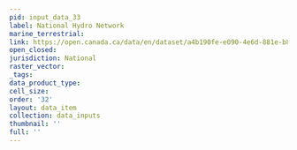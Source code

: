 ```yaml
---
pid: input_data_33
label: National Hydro Network
marine_terrestrial: 
link: https://open.canada.ca/data/en/dataset/a4b190fe-e090-4e6d-881e-b87956c07977
open_closed: 
jurisdiction: National
raster_vector: 
_tags: 
data_product_type: 
cell_size: 
order: '32'
layout: data_item
collection: data_inputs
thumbnail: ''
full: ''
---
```

